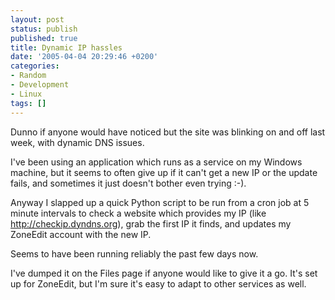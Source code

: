 ```yaml
---
layout: post
status: publish
published: true
title: Dynamic IP hassles
date: '2005-04-04 20:29:46 +0200'
categories:
- Random
- Development
- Linux
tags: []
---
```


Dunno if anyone would have noticed but the site was blinking on and off
last week, with dynamic DNS issues.

I've been using an application which runs as a service on my Windows
machine, but it seems to often give up if it can't get a new IP or the
update fails, and sometimes it just doesn't bother even trying :-).

Anyway I slapped up a quick Python script to be run from a cron job at 5
minute intervals to check a website which provides my IP (like
<http://checkip.dyndns.org>), grab the first IP it finds, and updates my
ZoneEdit account with the new IP.

Seems to have been running reliably the past few days now.

I've dumped it on the Files page if anyone would like to give it a go.
It's set up for ZoneEdit, but I'm sure it's easy to adapt to other
services as well.
